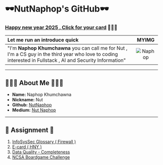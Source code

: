# 🕶️NutNaphop's GitHub🕶️
### [Happy new year 2025 , Click for your card](e-card-hny.md) 🎉🎉🎉

Let me run an introduce quick |  MYIMG
:-------------------------|:-------------------------:
"I'm **Naphop Khumchawna** you can call me for Nut , I'm a CS guy in the third year who love to coding interested in Fullstack , AI and Security Information" |  ![Naphop](./img/img.png)


---

## 👨🏻‍💻 About Me 👨🏻‍💻 

- **Name:** Naphop Khumchawna
- **Nickname:** Nut
- **Github:** [NutNaphop](https://github.com/NutNaphop)
- **Medium:** [Nut Naphop](https://medium.com/@nutnaphop)

---
## 📃 Assignment 📃

1. [InfoSysSec Glossary ( Firewall )](firewall.md)
2. [E-card ( HNY )](e-card-hny.md)
3. [Data Quality - Completeness](completeness.md)
4. [NCSA Boardgame Challenge](ncsa.md)

